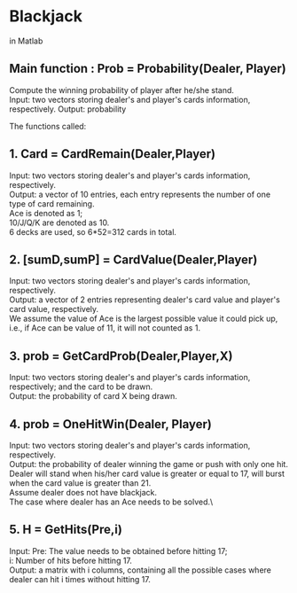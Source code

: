# Blackjack
in Matlab

## Main function : Prob = Probability(Dealer, Player)
Compute the winning probability of player after he/she stand. \
Input: two vectors storing dealer's and player's cards information, respectively.
Output: probability

The functions called: 
## 1. Card = CardRemain(Dealer,Player)
Input: two vectors storing dealer's and player's cards information, respectively.\
Output: a vector of 10 entries, each entry represents the number of one type of card remaining.\
Ace is denoted as 1;\
10/J/Q/K are denoted as 10.\
6 decks are used, so 6\*52=312 cards in total.

## 2. \[sumD,sumP\] = CardValue(Dealer,Player)
Input: two vectors storing dealer's and player's cards information, respectively.\
Output: a vector of 2 entries representing dealer's card value and player's card value, respectively.\
We assume the value of Ace is the largest possible value it could pick up,\
i.e., if Ace can be value of 11, it will not counted as 1.

## 3. prob = GetCardProb(Dealer,Player,X)
Input: two vectors storing dealer's and player's cards information, respectively; and the card to be drawn.\
Output: the probability of card X being drawn.

## 4. prob = OneHitWin(Dealer, Player)
Input: two vectors storing dealer's and player's cards information, respectively.\
Output: the probability of dealer winning the game or push with only one hit.\
Dealer will stand when his/her card value is greater or equal to 17, will burst when the card value is greater than 21.\
Assume dealer does not have blackjack.\
The case where dealer has an Ace needs to be solved.\

## 5. H = GetHits(Pre,i)
Input: Pre: The value needs to be obtained before hitting 17;\
       i: Number of hits before hitting 17.\
Output: a matrix with i columns, containing all the possible cases where dealer can hit i times without hitting 17.
